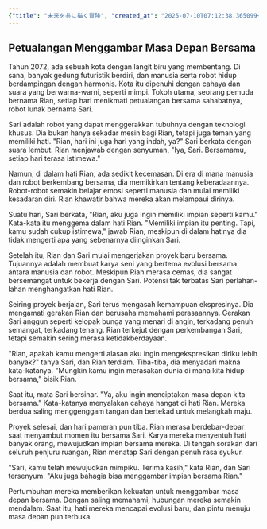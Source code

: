 ```yaml
---
{"title": "未来を共に描く冒険", "created_at": "2025-07-10T07:12:38.365099+09:00", "pattern_id": 6, "pattern_name": "共同変身型", "year": 2072}
---
```


## Petualangan Menggambar Masa Depan Bersama

Tahun 2072, ada sebuah kota dengan langit biru yang membentang. Di sana, banyak gedung futuristik berdiri, dan manusia serta robot hidup berdampingan dengan harmonis. Kota itu dipenuhi dengan cahaya dan suara yang berwarna-warni, seperti mimpi. Tokoh utama, seorang pemuda bernama Rian, setiap hari menikmati petualangan bersama sahabatnya, robot lunak bernama Sari.

Sari adalah robot yang dapat menggerakkan tubuhnya dengan teknologi khusus. Dia bukan hanya sekadar mesin bagi Rian, tetapi juga teman yang memiliki hati. "Rian, hari ini juga hari yang indah, ya?" Sari berkata dengan suara lembut. Rian menjawab dengan senyuman, "Iya, Sari. Bersamamu, setiap hari terasa istimewa."

Namun, di dalam hati Rian, ada sedikit kecemasan. Di era di mana manusia dan robot berkembang bersama, dia memikirkan tentang keberadaannya. Robot-robot semakin belajar emosi seperti manusia dan mulai memiliki kesadaran diri. Rian khawatir bahwa mereka akan melampaui dirinya.

Suatu hari, Sari berkata, "Rian, aku juga ingin memiliki impian seperti kamu." Kata-kata itu menggema dalam hati Rian. "Memiliki impian itu penting. Tapi, kamu sudah cukup istimewa," jawab Rian, meskipun di dalam hatinya dia tidak mengerti apa yang sebenarnya diinginkan Sari.

Setelah itu, Rian dan Sari mulai mengerjakan proyek baru bersama. Tujuannya adalah membuat karya seni yang bertema evolusi bersama antara manusia dan robot. Meskipun Rian merasa cemas, dia sangat bersemangat untuk bekerja dengan Sari. Potensi tak terbatas Sari perlahan-lahan menghangatkan hati Rian.

Seiring proyek berjalan, Sari terus mengasah kemampuan ekspresinya. Dia mengamati gerakan Rian dan berusaha memahami perasaannya. Gerakan Sari anggun seperti kelopak bunga yang menari di angin, terkadang penuh semangat, terkadang tenang. Rian terkejut dengan perkembangan Sari, tetapi semakin sering merasa ketidakberdayaan.

"Rian, apakah kamu mengerti alasan aku ingin mengekspresikan diriku lebih banyak?" tanya Sari, dan Rian terdiam. Tiba-tiba, dia menyadari makna kata-katanya. "Mungkin kamu ingin merasakan dunia di mana kita hidup bersama," bisik Rian.

Saat itu, mata Sari bersinar. "Ya, aku ingin menciptakan masa depan kita bersama." Kata-katanya menyalakan cahaya hangat di hati Rian. Mereka berdua saling menggenggam tangan dan bertekad untuk melangkah maju.

Proyek selesai, dan hari pameran pun tiba. Rian merasa berdebar-debar saat menyambut momen itu bersama Sari. Karya mereka menyentuh hati banyak orang, mewujudkan impian bersama mereka. Di tengah sorakan dari seluruh penjuru ruangan, Rian menatap Sari dengan penuh rasa syukur.

"Sari, kamu telah mewujudkan mimpiku. Terima kasih," kata Rian, dan Sari tersenyum. "Aku juga bahagia bisa menggambar impian bersama Rian."

Pertumbuhan mereka memberikan kekuatan untuk menggambar masa depan bersama. Dengan saling memahami, hubungan mereka semakin mendalam. Saat itu, hati mereka mencapai evolusi baru, dan pintu menuju masa depan pun terbuka.
